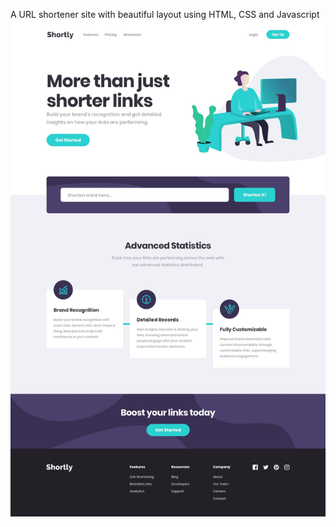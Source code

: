 A URL shortener site with beautiful layout using HTML, CSS and Javascript
<img src="https://github.com/horler408/url_shortener/blob/gh-pages/assets/desktop-design.jpg" alt="Site Desktop Design Preview" />
